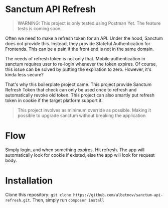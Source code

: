 # Sanctum API Refresh

> WARNING: This project is only tested using Postman Yet. The feature tests is coming soon.

Often we need to make a refresh token for an API. Under the hood, 
Sanctum does not provide this. Instead, they provide Stateful Authentication for
Frontends. This can be a pain if the front end is not in the same domain.

The needs of refresh token is not only that. Mobile authentication in sanctum requires user to re-login
whenever the token expires. Of course, this issue can be solved by putting the expiration to zero.
However, it's kinda less secure?

That's why this boilerplate project came. This project provide Sanctum Refresh Token that check can only
be used once to refresh and automatically revoke old token. This project can also smartly put refresh
token in cookie if the target platform support it.

> This project involves as minimum override as possible. Making it possible to upgrade sanctum without breaking the 
> application

# Flow

Simply login, and when something expires. Hit refresh. The app will automatically look for cookie
if existed, else the app will look for request body.

# Installation

Clone this repository: `git clone https://github.com/albetnov/sanctum-api-refresh.git`. Then, simply run `composer install`
